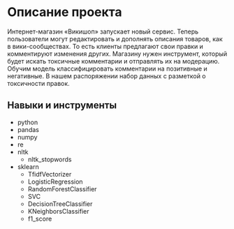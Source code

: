 # Описание проекта
Интернет-магазин «Викишоп» запускает новый сервис. Теперь пользователи могут редактировать и дополнять описания товаров, как в вики-сообществах. То есть клиенты предлагают свои правки и комментируют изменения других. Магазину нужен инструмент, который будет искать токсичные комментарии и отправлять их на модерацию.  
Обучим модель классифицировать комментарии на позитивные и негативные. В нашем распоряжении набор данных с разметкой о токсичности правок.

## Навыки и инструменты
- python
- pandas
- numpy
- re
- nltk
  - nltk_stopwords
- sklearn
  - TfidfVectorizer
  - LogisticRegression
  - RandomForestClassifier
  - SVC
  - DecisionTreeClassifier
  - KNeighborsClassifier
  - f1_score
